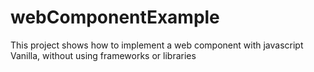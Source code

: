 # webComponentExample
This project shows how to implement a web component with javascript Vanilla, without using frameworks or libraries
